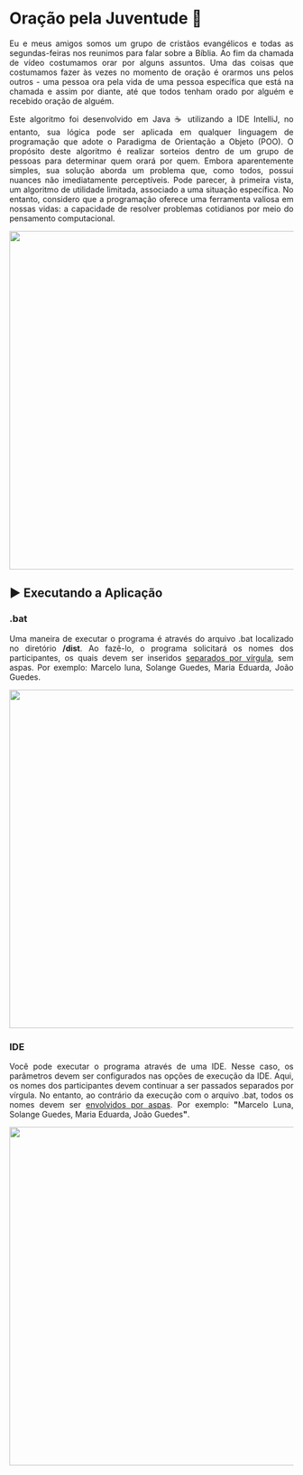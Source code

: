 <h1>Oração pela Juventude 🙏</h1>
<p align="justify">
    Eu e meus amigos somos um grupo de cristãos evangélicos e todas as segundas-feiras nos reunimos para falar sobre a Bíblia. Ao fim da chamada de vídeo costumamos orar por alguns assuntos. Uma das coisas que costumamos fazer às vezes no momento de oração é orarmos uns pelos outros - uma pessoa ora pela vida de uma pessoa específica que está na chamada e assim por diante, até que todos tenham orado por alguém e recebido oração de alguém. 
</p>
<p align="justify">
    Este algoritmo foi desenvolvido em Java ☕ utilizando a IDE IntelliJ, no entanto, sua lógica pode ser aplicada em qualquer linguagem de programação que adote o Paradigma de Orientação a Objeto (POO). O propósito deste algoritmo é realizar sorteios dentro de um grupo de pessoas para determinar quem orará por quem. Embora aparentemente simples, sua solução aborda um problema que, como todos, possui nuances não imediatamente perceptíveis. Pode parecer, à primeira vista, um algoritmo de utilidade limitada, associado a uma situação específica. No entanto, considero que a programação oferece uma ferramenta valiosa em nossas vidas: a capacidade de resolver problemas cotidianos por meio do pensamento computacional.
</p>
<p align="center">
    <img src="https://i.imgur.com/lbmY4Xv.png" width="600">
</p>
<h2>▶ Executando a Aplicação</h2>
<h3>.bat</h3>
<p align="justify">
  Uma maneira de executar o programa é através do arquivo .bat localizado no diretório <b>/dist</b>. Ao fazê-lo, o programa solicitará os nomes dos participantes, os quais devem ser inseridos <u>separados por vírgula</u>, sem aspas. Por exemplo: Marcelo luna, Solange Guedes, Maria Eduarda, João Guedes.
</p>
<p align="center">
    <img src="https://i.imgur.com/zIhMhrl.png" width="600">
</p>
<h3>IDE</h3>
<p align="justify">
  Você pode executar o programa através de uma IDE. Nesse caso, os parâmetros devem ser configurados nas opções de execução da IDE. Aqui, os nomes dos participantes devem continuar a ser passados separados por vírgula. No entanto, ao contrário da execução com o arquivo .bat, todos os nomes devem ser <u>envolvidos por aspas</u>. Por exemplo: <b>"</b>Marcelo Luna, Solange Guedes, Maria Eduarda, João Guedes<b>"</b>.
</p>
<p align="center">
    <img src="https://i.imgur.com/IWP7wHm.png" width="600">
</p>